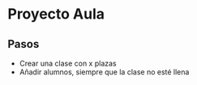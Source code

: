 # Proyecto Aula

## Pasos

- Crear una clase con x plazas
- Añadir alumnos, siempre que la clase no esté llena